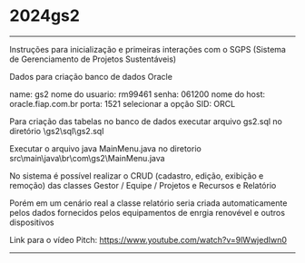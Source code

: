 # 2024gs2

----------------------------------------------------------------------------------------------------------------

Instruções para inicialização e primeiras interações com o SGPS (Sistema de Gerenciamento de Projetos Sustentáveis)

Dados para criação banco de dados Oracle 

name: gs2
nome do usuario: rm99461
senha: 061200
nome do host: oracle.fiap.com.br
porta: 1521
selecionar a opção SID: ORCL

Para criação das tabelas no banco de dados executar arquivo gs2.sql no diretório \gs2\sql\gs2.sql

Executar o arquivo java MainMenu.java no diretorio src\main\java\br\com\gs2\MainMenu.java

No sistema é possível realizar o CRUD (cadastro, edição, exibição e remoção) das classes Gestor / Equipe / Projetos e Recursos e Relatório

Porém em um cenário real a classe relatório seria criada automaticamente pelos dados fornecidos pelos equipamentos de enrgia renovével e outros dispositivos

Link para o vídeo Pitch: https://www.youtube.com/watch?v=9lWwjedIwn0

----------------------------------------------------------------------------------------------------------------